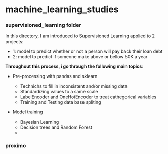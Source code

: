 # machine_learning_studies

### supervisioned_learning folder
In this directory, I am introduced to Supervisioned Learning applied to 2 projects:
- 1: model to predict whether or not a person will pay back their loan debt
- 2: model to predict if someone make above or bellow 50K a year

**Throughout this process, i go through the following main topics**:
- Pre-processing with pandas and sklearn
    - Technichs to fill in inconsistent and/or missing data
    - Standardizing values to a same scale
    - LabelEncoder and OneHotEncoder to treat cathegorical variables
    - Training and Testing data base spliting
 
- Model training
    - Bayesian Learning
    - Decision trees and Random Forest
    - 

### proximo 
